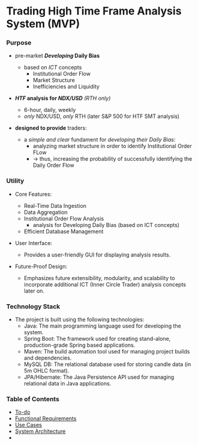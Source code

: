 # Trading High Time Frame Analysis System (MVP)

### Purpose

- pre-market **_Developing_ Daily Bias**
  - based on _ICT_ concepts 
    - Institutional Order Flow
    - Market Structure
    - Inefficiencies and Liquidity

    
- **_HTF_ analysis for _NDX/USD_**   _(RTH only)_   
  - 6-hour, daily, weekly
  - _only_ NDX/USD, _only_ RTH   (later S&P 500 for HTF SMT analysis)


- **designed to provide** traders: 
  - a _simple and clear_ fundament for _developing their Daily Bias_:
    - analyzing market structure in order to identify Institutional Order FLow
    - -> thus, increasing the probability of successfully identifying the Daily Order Flow

### Utility

- Core Features:
  - Real-Time Data Ingestion
  - Data Aggregation
  - Institutional Order Flow Analysis
    - analysis for Developing Daily Bias (based on ICT concepts)
  - Efficient Database Management


- User Interface: 
  - Provides a user-friendly GUI for displaying analysis results.


- Future-Proof Design: 
  - Emphasizes future extensibility, modularity, and scalability to incorporate additional ICT (Inner Circle Trader) analysis concepts later on.


### Technology Stack


- The project is built using the following technologies:
  - Java: The main programming language used for developing the system.
  - Spring Boot: The framework used for creating stand-alone, production-grade Spring based applications.
  - Maven: The build automation tool used for managing project builds and dependencies.
  - MySQL DB: The relational database used for storing candle data (in 5m OHLC format).
  - JPA/Hibernate: The Java Persistence API used for managing relational data in Java applications.


### Table of Contents

- [To-do](docs/to_do.md)
- [Functional Requirements](docs/functional_requirements.md)
- [Use Cases](docs/use_cases.md)
- [System Architecture](docs/system_architecture.md)
- 